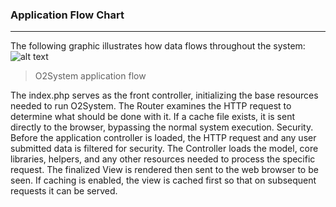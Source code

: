 ### Application Flow Chart ###
------------------------------
The following graphic illustrates how data flows throughout the system:
![alt text](http://www.codeigniter.com/userguide3/_images/appflowchart.gif "Application Flow Chart")
> O2System application flow

The index.php serves as the front controller, initializing the base resources needed to run O2System.
The Router examines the HTTP request to determine what should be done with it.
If a cache file exists, it is sent directly to the browser, bypassing the normal system execution.
Security. Before the application controller is loaded, the HTTP request and any user submitted data is filtered for security.
The Controller loads the model, core libraries, helpers, and any other resources needed to process the specific request.
The finalized View is rendered then sent to the web browser to be seen. If caching is enabled, the view is cached first so that on subsequent requests it can be served.